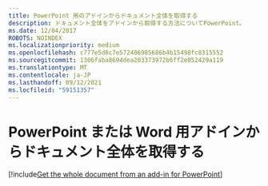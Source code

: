 ```yaml
---
title: PowerPoint 用のアドインからドキュメント全体を取得する
description: ドキュメント全体をアドインから取得する方法についてPowerPoint。
ms.date: 12/04/2017
ROBOTS: NOINDEX
ms.localizationpriority: medium
ms.openlocfilehash: c777e5d8c7e572486985686b4b15498fc8315552
ms.sourcegitcommit: 1306faba8694dea203373972b6ff2e852429a119
ms.translationtype: MT
ms.contentlocale: ja-JP
ms.lasthandoff: 09/12/2021
ms.locfileid: "59151357"
---
```

# <a name="get-the-whole-document-from-an-add-in-for-powerpoint-or-word"></a>PowerPoint または Word 用アドインからドキュメント全体を取得する

[!include[Get the whole document from an add-in for PowerPoint](../includes/file-get-the-whole-document-from-an-add-in-for-powerpoint-or-word.md)]
